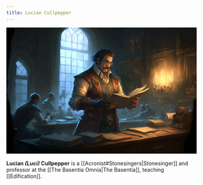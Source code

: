 ```yaml
---
title: Lucian Cullpepper
---
```


![Lucian Cullpepper|500](./images/Morne_middle-aged_tinkerer_with_dark_brown_hair_teaching_a_lect_fa3d66ab-4ce7-4b27-b185-887ac5e65b2d.png "center horizontal")

**Lucian *(Luci)* Cullpepper** is a [[Acronist#Stonesingers|Stonesinger]] and professor at the [[The Basentia Omnia|The Basentia]], teaching [[Edification]].